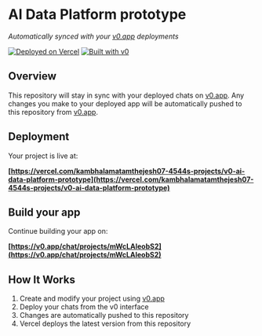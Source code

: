 # AI Data Platform prototype

*Automatically synced with your [v0.app](https://v0.app) deployments*

[![Deployed on Vercel](https://img.shields.io/badge/Deployed%20on-Vercel-black?style=for-the-badge&logo=vercel)](https://vercel.com/kambhalamatamthejesh07-4544s-projects/v0-ai-data-platform-prototype)
[![Built with v0](https://img.shields.io/badge/Built%20with-v0.app-black?style=for-the-badge)](https://v0.app/chat/projects/mWcLAleobS2)

## Overview

This repository will stay in sync with your deployed chats on [v0.app](https://v0.app).
Any changes you make to your deployed app will be automatically pushed to this repository from [v0.app](https://v0.app).

## Deployment

Your project is live at:

**[https://vercel.com/kambhalamatamthejesh07-4544s-projects/v0-ai-data-platform-prototype](https://vercel.com/kambhalamatamthejesh07-4544s-projects/v0-ai-data-platform-prototype)**

## Build your app

Continue building your app on:

**[https://v0.app/chat/projects/mWcLAleobS2](https://v0.app/chat/projects/mWcLAleobS2)**

## How It Works

1. Create and modify your project using [v0.app](https://v0.app)
2. Deploy your chats from the v0 interface
3. Changes are automatically pushed to this repository
4. Vercel deploys the latest version from this repository